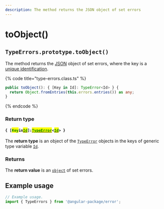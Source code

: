 ```yaml
---
description: The method returns the JSON object of set errors
---
```


# toObject()

## `TypeErrors.prototype.toObject()`

The method returns the [JSON](https://developer.mozilla.org/en-US/docs/Web/JavaScript/Reference/Global\_Objects/JSON) object of set errors, where the key is a [unique identification](../../getting-started/basic-concepts.md#unique-identification).

{% code title="type-errors.class.ts" %}
```typescript
public toObject(): { [Key in Id]: TypeError<Id> } {
  return Object.fromEntries(this.errors.entries()) as any;
}
```
{% endcode %}

### Return type

#### `{ [`<mark style="color:green;">`Key`</mark>`in`[<mark style="color:green;">`Id`</mark>](../6-generic-type-variables.md#typeerrors-less-than-id-greater-than)`]:`[<mark style="color:green;">`TypeError`</mark>](broken-reference)`<`[<mark style="color:green;">`Id`</mark>](../6-generic-type-variables.md#typeerrors-less-than-id-greater-than)`> }`

The **return type** is an object of the [`TypeError`](broken-reference) objects in the keys of generic type variable [`Id`](../6-generic-type-variables.md#wrap-opening).

### Returns

The **return value** is an [`object`](https://developer.mozilla.org/en-US/docs/Web/JavaScript/Reference/Global\_Objects/Object) of set errors.

## Example usage

```typescript
// Example usage.
import { TypeErrors } from '@angular-package/error';


```
